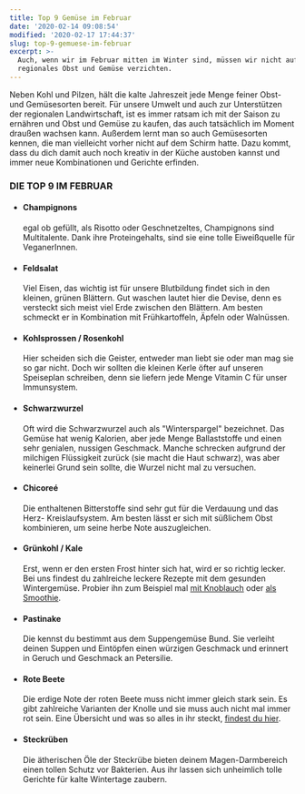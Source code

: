 ```yaml
---
title: Top 9 Gemüse im Februar
date: '2020-02-14 09:08:54'
modified: '2020-02-17 17:44:37'
slug: top-9-gemuese-im-februar
excerpt: >-
  Auch, wenn wir im Februar mitten im Winter sind, müssen wir nicht auf
  regionales Obst und Gemüse verzichten.
---
```


Neben Kohl und Pilzen, hält die kalte Jahreszeit jede Menge feiner Obst- und Gemüsesorten bereit. Für unsere Umwelt und auch zur Unterstützen der regionalen Landwirtschaft, ist es immer ratsam ich mit der Saison zu ernähren und Obst und Gemüse zu kaufen, das auch tatsächlich im Moment draußen wachsen kann. Außerdem lernt man so auch Gemüsesorten kennen, die man vielleicht vorher nicht auf dem Schirm hatte. Dazu kommt, dass du dich damit auch noch kreativ in der Küche austoben kannst und immer neue Kombinationen und Gerichte erfinden.

### **DIE TOP 9 IM FEBRUAR**

*   #### **Champignons** 
    
    egal ob gefüllt, als Risotto oder Geschnetzeltes, Champignons sind Multitalente. Dank ihre Proteingehalts, sind sie eine tolle Eiweißquelle für VeganerInnen.
*   #### **Feldsalat** 
    
    Viel Eisen, das wichtig ist für unsere Blutbildung findet sich in den kleinen, grünen Blättern. Gut waschen lautet hier die Devise, denn es versteckt sich meist viel Erde zwischen den Blättern. Am besten schmeckt er in Kombination mit Frühkartoffeln, Äpfeln oder Walnüssen.
*   #### Kohlsprossen / Rosenkohl
    
    Hier scheiden sich die Geister, entweder man liebt sie oder man mag sie so gar nicht. Doch wir sollten die kleinen Kerle öfter auf unseren Speiseplan schreiben, denn sie liefern jede Menge Vitamin C für unser Immunsystem.
*   #### Schwarzwurzel
    
    Oft wird die Schwarzwurzel auch als "Winterspargel" bezeichnet. Das Gemüse hat wenig Kalorien, aber jede Menge Ballaststoffe und einen sehr genialen, nussigen Geschmack. Manche schrecken aufgrund der milchigen Flüssigkeit zurück (sie macht die Haut schwarz), was aber keinerlei Grund sein sollte, die Wurzel nicht mal zu versuchen.
*   #### Chicoreé
    
    Die enthaltenen Bitterstoffe sind sehr gut für die Verdauung und das Herz- Kreislaufsystem. Am besten lässt er sich mit süßlichem Obst kombinieren, um seine herbe Note auszugleichen.
*   #### Grünkohl / Kale
    
    Erst, wenn er den ersten Frost hinter sich hat, wird er so richtig lecker. Bei uns findest du zahlreiche leckere Rezepte mit dem gesunden Wintergemüse. Probier ihn zum Beispiel mal [mit Knoblauch](https://www.veganblatt.com/gebratener-gruenkohl-mit-knoblauch) oder [als Smoothie](https://www.veganblatt.com/belebender-gruenkohl-smoothie).
*   #### Pastinake
    
    Die kennst du bestimmt aus dem Suppengemüse Bund. Sie verleiht deinen Suppen und Eintöpfen einen würzigen Geschmack und erinnert in Geruch und Geschmack an Petersilie.
*   #### Rote Beete
    
    Die erdige Note der roten Beete muss nicht immer gleich stark sein. Es gibt zahlreiche Varianten der Knolle und sie muss auch nicht mal immer rot sein. Eine Übersicht und was so alles in ihr steckt, [findest du hier](https://www.veganblatt.com/rote-bete-2).
*   #### Steckrüben
    
    Die ätherischen Öle der Steckrübe bieten deinem Magen-Darmbereich einen tollen Schutz vor Bakterien. Aus ihr lassen sich unheimlich tolle Gerichte für kalte Wintertage zaubern.
